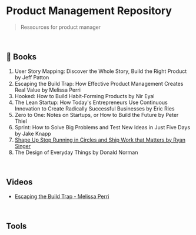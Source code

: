 # Product Management Repository

> Ressources for product manager

<br>

## &#128215; Books

1. User Story Mapping: Discover the Whole Story, Build the Right Product by Jeff Patton
2. Escaping the Build Trap: How Effective Product Management Creates Real Value by Melissa Perri
3. Hooked: How to Build Habit-Forming Products by Nir Eyal
4. The Lean Startup: How Today's Entrepreneurs Use Continuous Innovation to Create Radically Successful Businesses by Eric Ries
5. Zero to One: Notes on Startups, or How to Build the Future by Peter Thiel
6. Sprint: How to Solve Big Problems and Test New Ideas in Just Five Days by Jake Knapp
7. [Shape Up Stop Running in Circles and Ship Work that Matters by Ryan Singer](https://basecamp.com/shapeup)
8. The Design of Everyday Things by Donald Norman

<br>

## Videos

- [Escaping the Build Trap - Melissa Perri](https://www.youtube.com/watch?v=DmJXpI7OJuY)

<br>

## Tools
